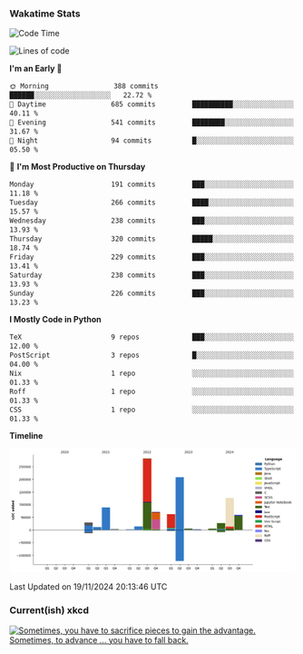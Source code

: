 ### Wakatime Stats
<!--START_SECTION:waka-->
![Code Time](http://img.shields.io/badge/Code%20Time-2%2C939%20hrs%2055%20mins-blue)

![Lines of code](https://img.shields.io/badge/From%20Hello%20World%20I%27ve%20Written-1.0%20million%20lines%20of%20code-blue)

**I'm an Early 🐤** 

```text
🌞 Morning                388 commits         ██████░░░░░░░░░░░░░░░░░░░   22.72 % 
🌆 Daytime                685 commits         ██████████░░░░░░░░░░░░░░░   40.11 % 
🌃 Evening                541 commits         ████████░░░░░░░░░░░░░░░░░   31.67 % 
🌙 Night                  94 commits          █░░░░░░░░░░░░░░░░░░░░░░░░   05.50 % 
```
📅 **I'm Most Productive on Thursday** 

```text
Monday                   191 commits         ███░░░░░░░░░░░░░░░░░░░░░░   11.18 % 
Tuesday                  266 commits         ████░░░░░░░░░░░░░░░░░░░░░   15.57 % 
Wednesday                238 commits         ███░░░░░░░░░░░░░░░░░░░░░░   13.93 % 
Thursday                 320 commits         █████░░░░░░░░░░░░░░░░░░░░   18.74 % 
Friday                   229 commits         ███░░░░░░░░░░░░░░░░░░░░░░   13.41 % 
Saturday                 238 commits         ███░░░░░░░░░░░░░░░░░░░░░░   13.93 % 
Sunday                   226 commits         ███░░░░░░░░░░░░░░░░░░░░░░   13.23 % 
```


**I Mostly Code in Python** 

```text
TeX                      9 repos             ███░░░░░░░░░░░░░░░░░░░░░░   12.00 % 
PostScript               3 repos             █░░░░░░░░░░░░░░░░░░░░░░░░   04.00 % 
Nix                      1 repo              ░░░░░░░░░░░░░░░░░░░░░░░░░   01.33 % 
Roff                     1 repo              ░░░░░░░░░░░░░░░░░░░░░░░░░   01.33 % 
CSS                      1 repo              ░░░░░░░░░░░░░░░░░░░░░░░░░   01.33 % 
```



**Timeline**

![Lines of Code chart](https://raw.githubusercontent.com/joshuajeschek/joshuajeschek/main/assets/bar_graph.png)


 Last Updated on 19/11/2024 20:13:46 UTC
<!--END_SECTION:waka-->

### Current(ish) xkcd
<a id="xkcd-a" title="Sometimes, you have to sacrifice pieces to gain the advantage. Sometimes, to advance ... you have to fall back." href="https://www.xkcd.com" target="_blank">
        <img align="center" id="xkcd-img" src="https://imgs.xkcd.com/comics/arizona_chess.png" alt="Sometimes, you have to sacrifice pieces to gain the advantage. Sometimes, to advance ... you have to fall back." height=300 />
</a>
